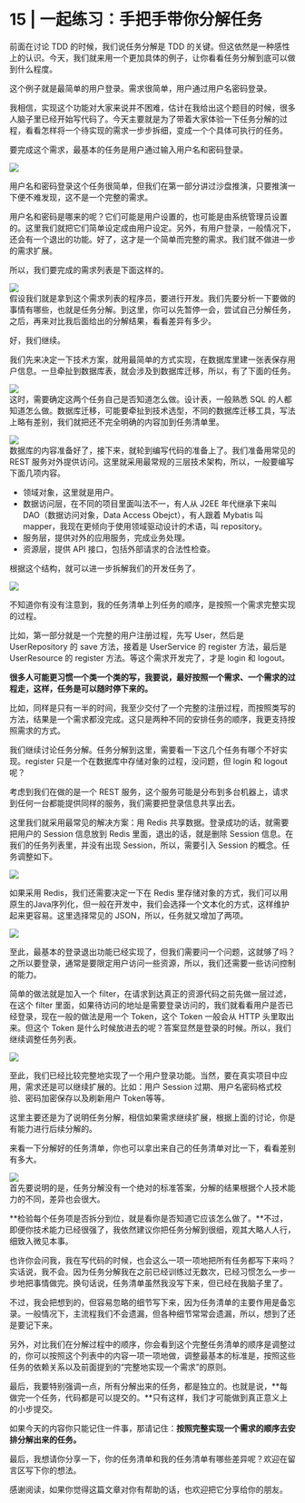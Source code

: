 # 15 | 一起练习：手把手带你分解任务
    

前面在讨论 TDD 的时候，我们说任务分解是 TDD 的关键。但这依然是一种感性上的认识。今天，我们就来用一个更加具体的例子，让你看看任务分解到底可以做到什么程度。

这个例子就是最简单的用户登录。需求很简单，用户通过用户名密码登录。

我相信，实现这个功能对大家来说并不困难，估计在我给出这个题目的时候，很多人脑子里已经开始写代码了。今天主要就是为了带着大家体验一下任务分解的过程，看看怎样将一个待实现的需求一步步拆细，变成一个个具体可执行的任务。

要完成这个需求，最基本的任务是用户通过输入用户名和密码登录。

![](../assets/images/df3bcd76b68787145c5d6e16804a191b.jpg)

用户名和密码登录这个任务很简单，但我们在第一部分讲过沙盘推演，只要推演一下便不难发现，这不是一个完整的需求。

用户名和密码是哪来的呢？它们可能是用户设置的，也可能是由系统管理员设置的。这里我们就把它们简单设定成由用户设定。另外，有用户登录，一般情况下，还会有一个退出的功能。好了，这才是一个简单而完整的需求。我们就不做进一步的需求扩展。

所以，我们要完成的需求列表是下面这样的。

![](../assets/images/a01d61a6ebfe1ccb1ff38eaec4f4c96f.jpg)  
假设我们就是拿到这个需求列表的程序员，要进行开发。我们先要分析一下要做的事情有哪些，也就是任务分解。到这里，你可以先暂停一会，尝试自己分解任务，之后，再来对比我后面给出的分解结果，看看差异有多少。

好，我们继续。

我们先来决定一下技术方案，就用最简单的方式实现，在数据库里建一张表保存用户信息。一旦牵扯到数据库表，就会涉及到数据库迁移，所以，有了下面的任务。

![](../assets/images/5d88a1849a51d566e8702142b16e112e.jpg)  
这时，需要确定这两个任务自己是否知道怎么做。设计表，一般熟悉 SQL 的人都知道怎么做。数据库迁移，可能要牵扯到技术选型，不同的数据库迁移工具，写法上略有差别，我们就把还不完全明确的内容加到任务清单里。

![](../assets/images/23d543d679448bd5250081168ba12da3.jpg)  
数据库的内容准备好了，接下来，就轮到编写代码的准备上了。我们准备用常见的 REST 服务对外提供访问。这里就采用最常规的三层技术架构，所以，一般要编写下面几项内容。

*   领域对象，这里就是用户。
*   数据访问层，在不同的项目里面叫法不一，有人从 J2EE 年代继承下来叫 DAO（数据访问对象，Data Access Obejct），有人跟着 Mybatis 叫 mapper，我现在更倾向于使用领域驱动设计的术语，叫 repository。
*   服务层，提供对外的应用服务，完成业务处理。
*   资源层，提供 API 接口，包括外部请求的合法性检查。

根据这个结构，就可以进一步拆解我们的开发任务了。

![](../assets/images/036a5560bcde11be857b04ce610bc18a.jpg)

不知道你有没有注意到，我的任务清单上列任务的顺序，是按照一个需求完整实现的过程。

比如，第一部分就是一个完整的用户注册过程，先写 User，然后是 UserRepository 的 save 方法，接着是 UserService 的 register 方法，最后是 UserResource 的 register 方法。等这个需求开发完了，才是 login 和 logout。

**很多人可能更习惯一个类一个类的写，我要说，最好按照一个需求、一个需求的过程走，这样，任务是可以随时停下来的。**

比如，同样是只有一半的时间，我至少交付了一个完整的注册过程，而按照类写的方法，结果是一个需求都没完成。这只是两种不同的安排任务的顺序，我更支持按照需求的方式。

我们继续讨论任务分解。任务分解到这里，需要看一下这几个任务有哪个不好实现。register 只是一个在数据库中存储对象的过程，没问题，但 login 和 logout 呢？

考虑到我们在做的是一个 REST 服务，这个服务可能是分布到多台机器上，请求到任何一台都能提供同样的服务，我们需要把登录信息共享出去。

这里我们就采用最常见的解决方案：用 Redis 共享数据。登录成功的话，就需要把用户的 Session 信息放到 Redis 里面，退出的话，就是删除 Session 信息。在我们的任务列表里，并没有出现 Session，所以，需要引入 Session 的概念。任务调整如下。

![](../assets/images/6fb2e0509c4b05b5b8ed18225d180913.jpg)

如果采用 Redis，我们还需要决定一下在 Redis 里存储对象的方式，我们可以用原生的Java序列化，但一般在开发中，我们会选择一个文本化的方式，这样维护起来更容易。这里选择常见的 JSON，所以，任务就又增加了两项。

![](../assets/images/8a26b41dafe2b0704b291d44b3fc99c2.jpg)

至此，最基本的登录退出功能已经实现了，但我们需要问一个问题，这就够了吗？之所以要登录，通常是要限定用户访问一些资源，所以，我们还需要一些访问控制的能力。

简单的做法就是加入一个 filter，在请求到达真正的资源代码之前先做一层过滤，在这个 filter 里面，如果待访问的地址是需要登录访问的，我们就看看用户是否已经登录，现在一般的做法是用一个 Token，这个 Token 一般会从 HTTP 头里取出来。但这个 Token 是什么时候放进去的呢？答案显然是登录的时候。所以，我们继续调整任务列表。

![](../assets/images/1dc9b55d2ccf024bc66b7e90e6f0bbcd.jpg)

至此，我们已经比较完整地实现了一个用户登录功能。当然，要在真实项目中应用，需求还是可以继续扩展的。比如：用户 Session 过期、用户名密码格式校验、密码加密保存以及刷新用户 Token等等。

这里主要还是为了说明任务分解，相信如果需求继续扩展，根据上面的讨论，你是有能力进行后续分解的。

来看一下分解好的任务清单，你也可以拿出来自己的任务清单对比一下，看看差别有多大。

![](../assets/images/94f217310da9fe77e6739f3b15702cab.jpg)  
首先要说明的是，任务分解没有一个绝对的标准答案，分解的结果根据个人技术能力的不同，差异也会很大。

**检验每个任务项是否拆分到位，就是看你是否知道它应该怎么做了。**不过，即便你技术能力已经很强了，我依然建议你把任务分解到很细，观其大略人人行，细致入微见本事。

也许你会问我，我在写代码的时候，也会这么一项一项地把所有任务都写下来吗？实话说，我不会。因为任务分解我在之前已经训练过无数次，已经习惯怎么一步一步地把事情做完。换句话说，任务清单虽然我没写下来，但已经在我脑子里了。

不过，我会把想到的，但容易忽略的细节写下来，因为任务清单的主要作用是备忘录。一般情况下，主流程我们不会遗漏，但各种细节常常会遗漏，所以，想到了还是要记下来。

另外，对比我们在分解过程中的顺序，你会看到这个完整任务清单的顺序是调整过的，你可以按照这个列表中的内容一项一项地做，调整最基本的标准是，按照这些任务的依赖关系以及前面提到的“完整地实现一个需求”的原则。

最后，我要特别强调一点，所有分解出来的任务，都是独立的。也就是说，**每做完一个任务，代码都是可以提交的。**只有这样，我们才可能做到真正意义上的小步提交。

如果今天的内容你只能记住一件事，那请记住：**按照完整实现一个需求的顺序去安排分解出来的任务。**

最后，我想请你分享一下，你的任务清单和我的任务清单有哪些差异呢？欢迎在留言区写下你的想法。

感谢阅读，如果你觉得这篇文章对你有帮助的话，也欢迎把它分享给你的朋友。
    